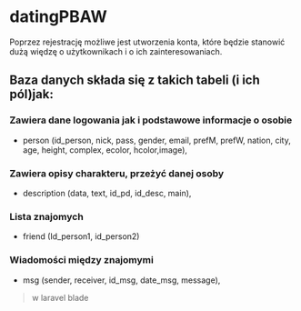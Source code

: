 # datingPBAW
 Poprzez rejestrację możliwe jest utworzenia konta, które będzie stanowić 
 dużą więdzę o użytkownikach i o ich zainteresowaniach.

## Baza danych składa się z takich tabeli (i ich pól)jak:
### Zawiera dane logowania jak i podstawowe  informacje o osobie
- person (id_person, nick, pass, gender, email, prefM, prefW, nation, city, age, height, complex, ecolor, hcolor,image),
### Zawiera opisy charakteru, przeżyć danej osoby
- description (data, text, id_pd, id_desc, main),
### Lista znajomych
- friend (Id_person1, id_person2)
### Wiadomości między znajomymi
- msg (sender, receiver, id_msg, date_msg, message),



> w laravel blade

